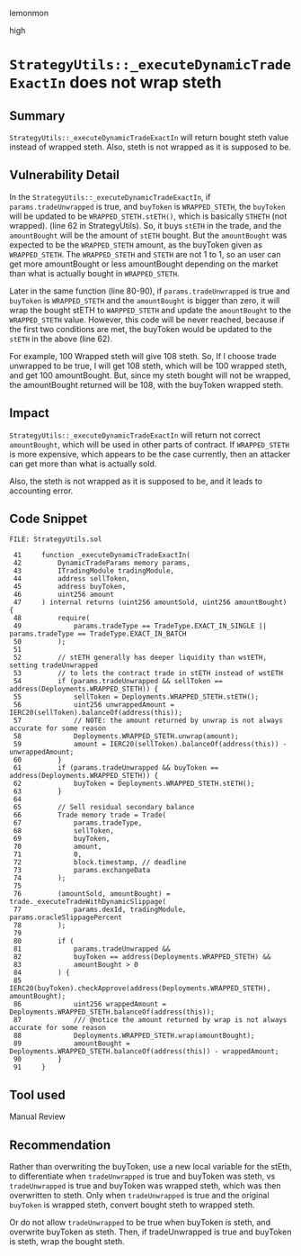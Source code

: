 lemonmon

high

# `StrategyUtils::_executeDynamicTradeExactIn` does not wrap steth

## Summary

`StrategyUtils::_executeDynamicTradeExactIn` will return bought steth value instead of wrapped steth. Also, steth is not wrapped as it is supposed to be.

## Vulnerability Detail

In the `StrategyUtils::_executeDynamicTradeExactIn`, if `params.tradeUnwrapped` is true, and `buyToken` is `WRAPPED_STETH`, the `buyToken` will be updated to be `WRAPPED_STETH.stETH()`, which is basically `STHETH` (not wrapped). (line 62 in StrategyUtils). So, it buys `stETH` in the trade, and the `amountBought` will be the amount of `stETH` bought. But the `amountBought` was expected to be the `WRAPPED_STETH` amount, as the buyToken given as `WRAPPED_STETH`. The `WRAPPED_STETH` and `STETH` are not 1 to 1, so an user can get more amountBought or less amountBought depending on the market than what is actually bought in `WRAPPED_STETH`.

Later in the same function (line 80-90), if `params.tradeUnwrapped` is true and `buyToken` is `WRAPPED_STETH` and the `amountBought` is bigger than zero, it will wrap the bought stETH to `WARPPED_STETH` and update the `amountBought` to the `WRAPPED_STETH` value. However, this code will be never reached, because if the first two conditions are met, the buyToken would be updated to the `stETH` in the above (line 62).

For example, 100 Wrapped steth will give 108 steth. So, If I choose trade unwrapped to be true, I will get 108 steth, which will be 100 wrapped steth, and get 100 amountBought. But, since my steth bought will not be wrapped, the amountBought returned will be 108, with the buyToken wrapped steth.

## Impact

`StrategyUtils::_executeDynamicTradeExactIn` will return not correct `amountBought`, which will be used in other parts of contract.
If `WRAPPED_STETH` is more expensive, which appears to be the case currently, then an attacker can get more than what is actually sold.

Also, the steth is not wrapped as it is supposed to be, and it leads to accounting error.

## Code Snippet

```solidity
FILE: StrategyUtils.sol

 41     function _executeDynamicTradeExactIn(
 42         DynamicTradeParams memory params,
 43         ITradingModule tradingModule,
 44         address sellToken,
 45         address buyToken,
 46         uint256 amount
 47     ) internal returns (uint256 amountSold, uint256 amountBought) {
 48         require(
 49             params.tradeType == TradeType.EXACT_IN_SINGLE || params.tradeType == TradeType.EXACT_IN_BATCH
 50         );
 51
 52         // stETH generally has deeper liquidity than wstETH, setting tradeUnwrapped
 53         // to lets the contract trade in stETH instead of wstETH
 54         if (params.tradeUnwrapped && sellToken == address(Deployments.WRAPPED_STETH)) {
 55             sellToken = Deployments.WRAPPED_STETH.stETH();
 56             uint256 unwrappedAmount = IERC20(sellToken).balanceOf(address(this));
 57             // NOTE: the amount returned by unwrap is not always accurate for some reason
 58             Deployments.WRAPPED_STETH.unwrap(amount);
 59             amount = IERC20(sellToken).balanceOf(address(this)) - unwrappedAmount;
 60         }
 61         if (params.tradeUnwrapped && buyToken == address(Deployments.WRAPPED_STETH)) {
 62             buyToken = Deployments.WRAPPED_STETH.stETH();
 63         }
 64
 65         // Sell residual secondary balance
 66         Trade memory trade = Trade(
 67             params.tradeType,
 68             sellToken,
 69             buyToken,
 70             amount,
 71             0,
 72             block.timestamp, // deadline
 73             params.exchangeData
 74         );
 75
 76         (amountSold, amountBought) = trade._executeTradeWithDynamicSlippage(
 77             params.dexId, tradingModule, params.oracleSlippagePercent
 78         );
 79
 80         if (
 81             params.tradeUnwrapped &&
 82             buyToken == address(Deployments.WRAPPED_STETH) &&
 83             amountBought > 0
 84         ) {
 85             IERC20(buyToken).checkApprove(address(Deployments.WRAPPED_STETH), amountBought);
 86             uint256 wrappedAmount = Deployments.WRAPPED_STETH.balanceOf(address(this));
 87             /// @notice the amount returned by wrap is not always accurate for some reason
 88             Deployments.WRAPPED_STETH.wrap(amountBought);
 89             amountBought = Deployments.WRAPPED_STETH.balanceOf(address(this)) - wrappedAmount;
 90         }
 91     }
```

## Tool used

Manual Review

## Recommendation

Rather than overwriting the buyToken, use a new local variable for the stEth, to differentiate when `tradeUnwrapped` is true and buyToken was steth, vs `tradeUnwrapped` is true and buyToken was wrapped steth, which was then overwritten to steth.
Only when `tradeUnwrapped` is true and the original `buyToken` is wrapped steth, convert bought steth to wrapped steth.

Or do not allow `tradeUnwrapped` to be true when buyToken is steth, and overwrite buyToken as steth. Then, if tradeUnwrapped is true and buyToken is steth, wrap the bought steth.

